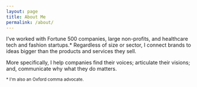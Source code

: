 ```yaml
---
layout: page
title: About Me
permalink: /about/
---
```


<p class="main-text">I’ve worked with Fortune 500 companies, large non-profits, and healthcare tech
and fashion startups.* Regardless of size or sector, I connect brands to ideas
bigger than the products and services they sell.</p>

<p class="main-text">More specifically, I help companies find their voices; articulate their
visions; and, communicate why what they do matters.</p>

<small>* I'm also an Oxford comma advocate.</small>
